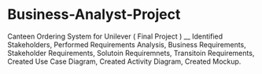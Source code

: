 # Business-Analyst-Project
Canteen Ordering System for Unilever ( Final Project ) __
Identified Stakeholders,
Performed Requirements Analysis,
Business Requirements, Stakeholder Requirements, Solutoin Requiremnets, Transitoin Requirements,
Created Use Case Diagram,
Created Activity Diagram,
Created Mockup.
